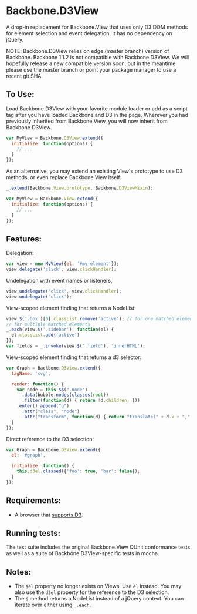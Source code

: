 Backbone.D3View
===================


A drop-in replacement for Backbone.View that uses only D3 DOM methods for
element selection and event delegation. It has no dependency on jQuery.

NOTE: Backbone.D3View relies on edge (master branch) version of Backbone.
Backbone 1.1.2 is not compatible with Backbone.D3View.
We will hopefully release a new compatible version soon, but in the meantime 
please use the master branch or point your package manager to use a recent
git SHA.

To Use:
-------
Load Backbone.D3View with your favorite module loader or add as a script
tag after you have loaded Backbone and D3 in the page. Wherever you had previously
inherited from Backbone.View, you will now inherit from Backbone.D3View.

```js
var MyView = Backbone.D3View.extend({
  initialize: function(options) {
    // ...
  }
});
```

As an alternative, you may extend an existing View's prototype to use D3
methods, or even replace Backbone.View itself:

```js
_.extend(Backbone.View.prototype, Backbone.D3ViewMixin);

var MyView = Backbone.View.extend({
  initialize: function(options) {
    // ...
  }
});
```

Features:
---------
Delegation:
```js
var view = new MyView({el: '#my-element'});
view.delegate('click', view.clickHandler);
```

Undelegation with event names or listeners,
```js
view.undelegate('click', view.clickHandler);
view.undelegate('click');
```

View-scoped element finding that returns a NodeList:
```js
view.$('.box')[0].classList.remove('active'); // for one matched element
// for multiple matched elements
_.each(view.$('.sidebar'), function(el) {
  el.classList.add('active')
});
var fields = _.invoke(view.$('.field'), 'innerHTML');
```

View-scoped element finding that returns a d3 selector:
```js
var Graph = Backbone.D3View.extend({
  tagName: 'svg',

  render: function() {
    var node = this.$$(".node")
      .data(bubble.nodes(classes(root))
      .filter(function(d) { return !d.children; }))
    .enter().append("g")
      .attr("class", "node")
      .attr("transform", function(d) { return "translate(" + d.x + "," + d.y + ")"; });
  }
});
```

Direct reference to the D3 selection:
```js
var Graph = Backbone.D3View.extend({
  el: '#graph',

  initialize: function() {
    this.d3el.classed({'foo': true, 'bar': false});
  }
});
```

Requirements:
-------------
* A browser that [supports D3](https://github.com/mbostock/d3/wiki#browser-support).

Running tests:
--------------
The test suite includes the original Backbone.View QUnit conformance tests as
well as a suite of Backbone.D3View-specific tests in mocha.

Notes:
------
* The `$el` property no longer exists on Views. Use `el` instead. You may also
  use the `d3el` property for the reference to the D3 selection.
* The `$` method returns a NodeList instead of a jQuery context. You can
  iterate over either using `_.each`.
